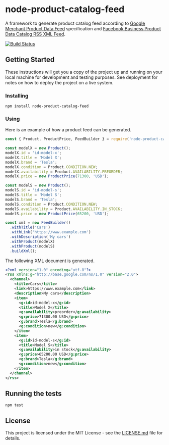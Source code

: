 # node-product-catalog-feed

A framework to generate product catalog feed according to [Google Merchant Product Data Feed](https://support.google.com/merchants/answer/7052112) specification and [Facebook Business Product Data Catalog RSS XML Feed](https://developers.facebook.com/docs/marketing-api/dynamic-product-ads/product-catalog#feed-format).

[![Build Status](https://travis-ci.org/alx17/node-product-catalog-feed.svg?branch=master)](https://travis-ci.org/alx17/node-product-catalog-feed)

## Getting Started

These instructions will get you a copy of the project up and running on your local machine for development and testing purposes. See deployment for notes on how to deploy the project on a live system.

### Installing
```
npm install node-product-catalog-feed
```

### Using

Here is an example of how a product feed can be generated.

```JavaScript
const { Product, ProductPrice, FeedBuilder } = require('node-product-catalog-feed');

const modelX = new Product();
modelX.id = 'id-model-x';
modelX.title = 'Model X';
modelX.brand = 'Tesla';
modelX.condition = Product.CONDITION.NEW;
modelX.availability = Product.AVAILABILITY.PREORDER;
modelX.price = new ProductPrice(71300, 'USD');

const modelS = new Product();
modelS.id = 'id-model-s';
modelS.title = 'Model S';
modelS.brand = 'Tesla';
modelS.condition = Product.CONDITION.NEW;
modelS.availability = Product.AVAILABILITY.IN_STOCK;
modelS.price = new ProductPrice(65200, 'USD');

const xml = new FeedBuilder()
  .withTitle('Cars')
  .withLink('https://www.example.com')
  .withDescription('My cars')
  .withProduct(modelX)
  .withProduct(modelS)
  .buildXml();
```
The following XML document is generated.

```XML
<?xml version="1.0" encoding="utf-8"?>
<rss xmlns:g="http://base.google.com/ns/1.0" version="2.0">
  <channel>
    <title>Cars</title>
    <link>https://www.example.com</link>
    <description>My cars</description>
    <item>
      <g:id>id-model-x</g:id>
      <title>Model X</title>
      <g:availability>preorder</g:availability>
      <g:price>71300.00 USD</g:price>
      <g:brand>Tesla</g:brand>
      <g:condition>new</g:condition>
    </item>
    <item>
      <g:id>id-model-s</g:id>
      <title>Model S</title>
      <g:availability>in stock</g:availability>
      <g:price>65200.00 USD</g:price>
      <g:brand>Tesla</g:brand>
      <g:condition>new</g:condition>
    </item>
  </channel>
</rss>
```

## Running the tests
```
npm test
```

## License

This project is licensed under the MIT License - see the [LICENSE.md](LICENSE.md) file for details.